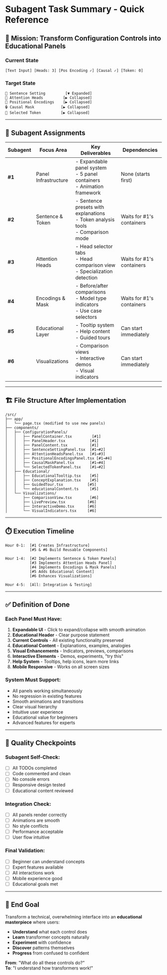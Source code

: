 # Subagent Task Summary - Quick Reference

## 🎯 Mission: Transform Configuration Controls into Educational Panels

### Current State
```
[Text Input] [Heads: 3] [Pos Encoding ✓] [Causal ✓] [Token: 0]
```

### Target State
```
📝 Sentence Setting         [▼ Expanded]
🧠 Attention Heads         [▶ Collapsed]
📍 Positional Encodings    [▶ Collapsed]
🔒 Causal Mask            [▶ Collapsed]
🎯 Selected Token         [▶ Collapsed]
```

---

## 👥 Subagent Assignments

| Subagent | Focus Area | Key Deliverables | Dependencies |
|----------|------------|------------------|--------------|
| **#1** | Panel Infrastructure | - Expandable panel system<br>- 5 panel containers<br>- Animation framework | None (starts first) |
| **#2** | Sentence & Token | - Sentence presets with explanations<br>- Token analysis tools<br>- Comparison mode | Waits for #1's containers |
| **#3** | Attention Heads | - Head selector tabs<br>- Head comparison view<br>- Specialization detection | Waits for #1's containers |
| **#4** | Encodings & Mask | - Before/after comparisons<br>- Model type indicators<br>- Use case selectors | Waits for #1's containers |
| **#5** | Educational Layer | - Tooltip system<br>- Help content<br>- Guided tours | Can start immediately |
| **#6** | Visualizations | - Comparison views<br>- Interactive demos<br>- Visual indicators | Can start immediately |

---

## 🏗️ File Structure After Implementation

```
/src/
├── app/
│   └── page.tsx (modified to use new panels)
├── components/
│   ├── ConfigurationPanels/
│   │   ├── PanelContainer.tsx         [#1]
│   │   ├── PanelHeader.tsx           [#1]
│   │   ├── PanelContent.tsx          [#1]
│   │   ├── SentenceSettingPanel.tsx  [#1→#2]
│   │   ├── AttentionHeadsPanel.tsx   [#1→#3]
│   │   ├── PositionalEncodingsPanel.tsx [#1→#4]
│   │   ├── CausalMaskPanel.tsx       [#1→#4]
│   │   └── SelectedTokenPanel.tsx    [#1→#2]
│   ├── Educational/
│   │   ├── EducationalTooltip.tsx    [#5]
│   │   ├── ConceptExplanation.tsx    [#5]
│   │   ├── GuidedTour.tsx           [#5]
│   │   └── educationalContent.ts     [#5]
│   └── Visualizations/
│       ├── ComparisonView.tsx        [#6]
│       ├── LivePreview.tsx          [#6]
│       ├── InteractiveDemo.tsx      [#6]
│       └── VisualIndicators.tsx     [#6]
```

---

## ⏱️ Execution Timeline

```
Hour 0-1:  [#1 Creates Infrastructure]
           [#5 & #6 Build Reusable Components]

Hour 1-4:  [#2 Implements Sentence & Token Panels]
           [#3 Implements Attention Heads Panel]
           [#4 Implements Encodings & Mask Panels]
           [#5 Adds Educational Content]
           [#6 Enhances Visualizations]

Hour 4-5:  [All: Integration & Testing]
```

---

## ✅ Definition of Done

### Each Panel Must Have:
1. **Expandable UI** - Click to expand/collapse with smooth animation
2. **Educational Header** - Clear purpose statement
3. **Current Controls** - All existing functionality preserved
4. **Educational Content** - Explanations, examples, analogies
5. **Visual Enhancements** - Indicators, previews, comparisons
6. **Interactive Elements** - Demos, experiments, "try this"
7. **Help System** - Tooltips, help icons, learn more links
8. **Mobile Responsive** - Works on all screen sizes

### System Must Support:
- All panels working simultaneously
- No regression in existing features
- Smooth animations and transitions
- Clear visual hierarchy
- Intuitive user experience
- Educational value for beginners
- Advanced features for experts

---

## 🚦 Quality Checkpoints

### Subagent Self-Check:
- [ ] All TODOs completed
- [ ] Code commented and clean
- [ ] No console errors
- [ ] Responsive design tested
- [ ] Educational content reviewed

### Integration Check:
- [ ] All panels render correctly
- [ ] Animations are smooth
- [ ] No style conflicts
- [ ] Performance acceptable
- [ ] User flow intuitive

### Final Validation:
- [ ] Beginner can understand concepts
- [ ] Expert features available
- [ ] All interactions work
- [ ] Mobile experience good
- [ ] Educational goals met

---

## 🎯 End Goal

Transform a technical, overwhelming interface into an **educational masterpiece** where users:
- **Understand** what each control does
- **Learn** transformer concepts naturally
- **Experiment** with confidence
- **Discover** patterns themselves
- **Progress** from confused to confident

**From**: "What do all these controls do?"  
**To**: "I understand how transformers work!"